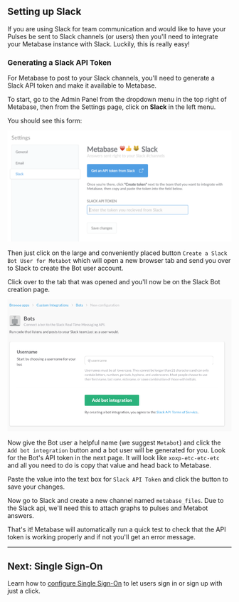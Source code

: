 
## Setting up Slack

If you are using Slack for team communication and would like to have your Pulses be sent to Slack channels (or users) then you'll need to integrate your Metabase instance with Slack.  Luckily, this is really easy!

### Generating a Slack API Token

For Metabase to post to your Slack channels, you'll need to generate a Slack API token and make it available to Metabase.

To start, go to the Admin Panel from the dropdown menu in the top right of Metabase, then from the Settings page, click on **Slack** in the left menu.

You should see this form:

![Slack Settings](images/SlackSettings.png)

Then just click on the large and conveniently placed button `Create a Slack Bot User for Metabot` which will open a new browser tab and send you over to Slack to create the Bot user account.

Click over to the tab that was opened and you'll now be on the Slack Bot creation page.  

![Slack API Auth](images/SlackAPIAuth.png)

Now give the Bot user a helpful name (we suggest `Metabot`) and click the `Add bot integration` button and a bot user will be generated for you.  Look for the Bot's API token in the next page. It will look like `xoxp-etc-etc-etc` and all you need to do is copy that value and head back to Metabase.

Paste the value into the text box for `Slack API Token` and click the button to save your changes.  

Now go to Slack and create a new channel named `metabase_files`. Due to the Slack api, we'll need this to attach graphs to pulses and Metabot answers.

That's it!  Metabase will automatically run a quick test to check that the API token is working properly and if not you'll get an error message.

---

## Next: Single Sign-On
Learn how to [configure Single Sign-On](08-single-sign-on.md) to let users sign in or sign up with just a click.
